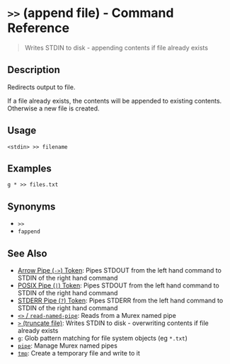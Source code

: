 # `>>` (append file) - Command Reference

> Writes STDIN to disk - appending contents if file already exists

## Description

Redirects output to file.

If a file already exists, the contents will be appended to existing contents.
Otherwise a new file is created.

## Usage

    <stdin> >> filename

## Examples

    g * >> files.txt

## Synonyms

* `>>`
* `fappend`


## See Also

* [Arrow Pipe (`->`) Token](../parser/pipe-arrow.md):
  Pipes STDOUT from the left hand command to STDIN of the right hand command
* [POSIX Pipe (`|`) Token](../parser/pipe-posix.md):
  Pipes STDOUT from the left hand command to STDIN of the right hand command
* [STDERR Pipe (`?`) Token](../parser/pipe-err.md):
  Pipes STDERR from the left hand command to STDIN of the right hand command
* [`<>` / `read-named-pipe`](../commands/namedpipe.md):
  Reads from a Murex named pipe
* [`>` (truncate file)](../commands/greater-than.md):
  Writes STDIN to disk - overwriting contents if file already exists
* [`g`](../commands/g.md):
  Glob pattern matching for file system objects (eg `*.txt`)
* [`pipe`](../commands/pipe.md):
  Manage Murex named pipes
* [`tmp`](../commands/tmp.md):
  Create a temporary file and write to it